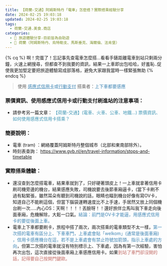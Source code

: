 ```yaml
---
title: 【荷蘭-交通】阿姆斯特丹「電車」怎麼搭？實際搭乘經驗分享
date: 2024-02-25 19:03:18
updated: 2024-02-25 19:03:18
tags:
  - 荷蘭-交通.美食.商店
categories: 
  - 🌴 旅遊體驗分享-目前皆為自助遊
  - 🥥 荷蘭（阿姆斯特丹、烏特勒支、馬斯垂克、海爾倫、法肯堡）
---
```

{% cq %} 啊！完蛋了！忘記事先查電車怎麼搭...看看手錶距離電車到站只剩兩分鐘，火速上網搜尋，但都查不到我要的資訊，結果一上車即出包哈哈，好羞恥..促使我更加堅定要把旅遊體驗寫成部落格，避免大家跟我當時一樣緊張無助 {% endcq %}
>	使用 <font color=#4287B5><u>感應式信用卡</u>或<u>行動支付</u></font> 搭乘者：<font color=#4287B5>上下車都要感應</font>

<!-- more -->

### 票價資訊、使用感應式信用卡或行動支付刷進站的注意事項：
+ 請參考另一篇文章： <font color=#4599B6>【荷蘭-交通】(電車、火車、公車、地鐵...) 票價資訊、如何使用感應式信用卡搭乘？</font>


### 簡要說明：
+ 電車 (tram) ：網絡覆蓋阿姆斯特丹整個城市（北部和東南部除外）。
+ 時刻表查詢：
https://www.gvb.nl/en/travel-information/stops-and-timetable

### 實際搭乘體驗：
+ 還沒查到怎麼搭電車，結果車就到了，只好硬著頭皮上！一上車就拿著信用卡刷司機旁邊的機台，結果感應失敗，司機說要去後節車廂逼卡，(當下卡刷不過有點緊張，雖然耳朵有聽到司機說的話，眼睛也瞄到機台好像有寫OV卡，知道自己不能刷這個，但當下腦袋運轉速度比不上手速，手居然又放上同個機台刷一次…..內心OS：天啊！！！！丟臉呀！！還好旅伴立馬叫我下車走向後面車廂，危機解除，大鬆一口氣。<font color=#4287B5>結論：前門是OV卡才能逼，用感應式信用卡的要從後面上車。</font>
+ 電車上下車都要刷卡，旅程中搭了兩次，兩次搭乘的電車類型不太一樣，<font color=#4287B5>第一次搭的電車有區分上、下車車門，上車處會貼「welkom」(通常是後面車廂) ，信用卡感應機台在這，若不是上車處會有禁止符號加箭頭，指示上車處的方向</font>，但第二次搭的電車就沒有特別標示上、下車處，因為有第一次經驗，害怕再次出包，這次直接從後面車廂上車感應信用卡。如果<font color=#c36d67>到站了車門卻沒開的話，記得要自己按開門鍵歐。</font>

